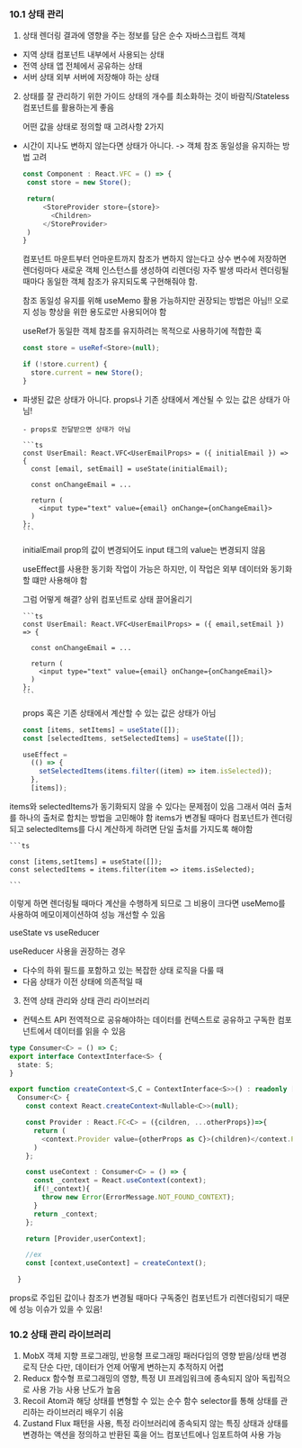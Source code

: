 ### 10.1 상태 관리

1. 상태
   렌더링 결과에 영향을 주는 정보를 담은 순수 자바스크립트 객체

- 지역 상태
  컴포넌트 내부에서 사용되는 상태
- 전역 상태
  앱 전체에서 공유하는 상태
- 서버 상태
  외부 서버에 저장해야 하는 상태

2. 상태를 잘 관리하기 위한 가이드
   상태의 개수를 최소화하는 것이 바람직/Stateless 컴포넌트를 활용하는게 좋음

   어떤 값을 상태로 정의할 때 고려사항 2가지

- 시간이 지나도 변하지 않는다면 상태가 아니다.
  -> 객체 참조 동일성을 유지하는 방법 고려

  ```ts
  const Component : React.VFC = () => {
   const store = new Store();

   return(
       <StoreProvider store={store}>
         <Children>
       </StoreProvider>
   )
  }
  ```

  컴포넌트 마운트부터 언마운트까지 참조가 변하지 않는다고 상수 변수에 저장하면
  렌더링마다 새로운 객체 인스턴스를 생성하여 리렌더링 자주 발생
  따라서 렌더링될 때마다 동일한 객체 참조가 유지되도록 구현해줘야 함.

  참조 동일성 유지를 위해 useMemo 활용 가능하지만 권장되는 방법은 아님!!
  오로지 성능 향상을 위한 용도로만 사용되어야 함

  useRef가 동일한 객체 참조를 유지하려는 목적으로 사용하기에 적합한 훅

  ```ts
  const store = useRef<Store>(null);

  if (!store.current) {
    store.current = new Store();
  }
  ```

- 파생된 값은 상태가 아니다.
  props나 기존 상태에서 계산될 수 있는 값은 상태가 아님!

      - props로 전달받으면 상태가 아님

      ```ts
      const UserEmail: React.VFC<UserEmailProps> = ({ initialEmail }) => {
        const [email, setEmail] = useState(initialEmail);

        const onChangeEmail = ...

        return (
          <input type="text" value={email} onChange={onChangeEmail}>
        )
      };
      ```

  initialEmail prop의 값이 변경되어도 input 태그의 value는 변경되지 않음

  useEffect를 사용한 동기화 작업이 가능은 하지만, 이 작업은 외부 데이터와
  동기화할 떄만 사용해야 함

  그럼 어떻게 해결? 상위 컴포넌트로 상태 끌어올리기

      ```ts
      const UserEmail: React.VFC<UserEmailProps> = ({ email,setEmail }) => {

        const onChangeEmail = ...

        return (
          <input type="text" value={email} onChange={onChangeEmail}>
        )
      };
      ```

  props 혹은 기존 상태에서 계산할 수 있는 값은 상태가 아님

  ```ts
  const [items, setItems] = useState([]);
  const [selectedItems, setSelectedItems] = useState([]);

  useEffect =
    (() => {
      setSelectedItems(items.filter((item) => item.isSelected));
    },
    [items]);
  ```

items와 selectedItems가 동기화되지 않을 수 있다는 문제점이 있음
그래서 여러 출처를 하나의 출처로 합치는 방법을 고민해야 함
items가 변경될 때마다 컴포넌트가 렌더링되고 selectedItems를 다시 계산하게 하려면
단일 출처를 가지도록 해야함

    ```ts

    const [items,setItems] = useState([]);
    const selectedItems = items.filter(item => items.isSelected);

    ```

이렇게 하면 렌더링될 때마다 계산을 수행하게 되므로 그 비용이 크다면
useMemo를 사용하여 메모이제이션하여 성능 개선할 수 있음

useState vs useReducer

useReducer 사용을 권장하는 경우

- 다수의 하위 필드를 포함하고 있는 복잡한 상태 로직을 다룰 때
- 다음 상태가 이전 상태에 의존적일 때

3. 전역 상태 관리와 상태 관리 라이브러리

- 컨텍스트 API
  전역적으로 공유해야하는 데이터를 컨텍스트로 공유하고 구독한 컴포넌트에서 데이터를 읽을 수 있음

```ts
type Consumer<C> = () => C;
export interface ContextInterface<S> {
  state: S;
}

export function createContext<S,C = ContextInterface<S>>() : readonly [React.FC<C>,
  Consumer<C> {
    const context React.createContext<Nullable<C>>(null);

    const Provider : React.FC<C> = ({cildren, ...otherProps})=>{
      return (
        <context.Provider value={otherProps as C}>(children)</context.Provider>
      )
    };

    const useContext : Consumer<C> = () => {
      const _context = React.useContext(context);
      if(!_context){
        throw new Error(ErrorMessage.NOT_FOUND_CONTEXT);
      }
      return _context;
    };

    return [Provider,userContext];

    //ex
    const [context,useContext] = createContext();

  }
```

props로 주입된 값이나 참조가 변경될 때마다 구독중인 컴포넌트가 리렌더링되기 때문에
성능 이슈가 있을 수 있음!

### 10.2 상태 관리 라이브러리

1. MobX
   객체 지향 프로그래밍, 반응형 프로그래밍 패러다임의 영향 받음/상태 변경 로직 단순
   다만, 데이터가 언제 어떻게 변하는지 추적하지 어렵
2. Reducx
   함수형 프로그래밍의 영향, 특정 UI 프레임워크에 종속되지 않아 독립적으로 사용 가능
   사용 난도가 높음
3. Recoil
   Atom과 해당 상태를 변형할 수 있는 순수 함수 selector를 통해 상태를 관리하는 라이브러리
   배우기 쉬움
4. Zustand
   Flux 패턴을 사용, 특정 라이브러리에 종속되지 않는 특징
   상태과 상태를 변경하는 액션을 정의하고 반환된 훅을 어느 컴포넌트에나 임포트하여 사용 가능

